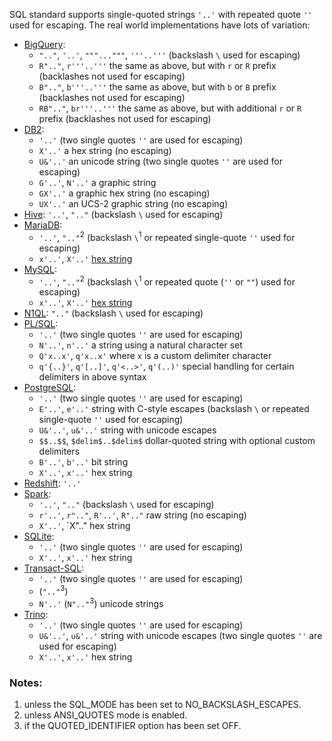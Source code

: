 SQL standard supports single-quoted strings `'..'` with repeated quote `''` used for escaping.
The real world implementations have lots of variation:

- [BigQuery][]:
  - `".."`, `'..'`, `"""..."""`, `'''..'''` (backslash `\` used for escaping)
  - `R".."`, `r'''..'''` the same as above, but with `r` or `R` prefix (backlashes not used for escaping)
  - `B".."`, `b'''..'''` the same as above, but with `b` or `B` prefix (backlashes not used for escaping)
  - `RB".."`, `br'''..'''` the same as above, but with additional `r` or `R` prefix (backlashes not used for escaping)
- [DB2][]:
  - `'..'` (two single quotes `''` are used for escaping)
  - `X'..'` a hex string (no escaping)
  - `U&'..'` an unicode string (two single quotes `''` are used for escaping)
  - `G'..'`, `N'..'` a graphic string
  - `GX'..'` a graphic hex string (no escaping)
  - `UX'..'` an UCS-2 graphic string (no escaping)
- [Hive][]: `'..'`, `".."` (backslash `\` used for escaping)
- [MariaDB][]:
  - `'..'`, `".."`<sup>2</sup> (backslash `\`<sup>1</sup> or repeated single-quote `''` used for escaping)
  - `x'..'`, `X'..'` [hex string][mariadb-hex]
- [MySQL][]:
  - `'..'`, `".."`<sup>2</sup> (backslash `\`<sup>1</sup> or repeated quote (`''` or `""`) used for escaping)
  - `x'..'`, `X'..'` [hex string][mysql-hex]
- [N1QL][]: `".."` (backslash `\` used for escaping)
- [PL/SQL][]:
  - `'..'` (two single quotes `''` are used for escaping)
  - `N'..'`, `n'..'` a string using a natural character set
  - `Q'x..x'`, `q'x..x'` where `x` is a custom delimiter character
  - `q'{..}'`, `q'[..]'`, `q'<..>'`, `q'(..)'` special handling for certain delimiters in above syntax
- [PostgreSQL][]:
  - `'..'` (two single quotes `''` are used for escaping)
  - `E'..'`, `e'..'` string with C-style escapes (backslash `\` or repeated single-quote `''` used for escaping)
  - `U&'..'`, `u&'..'` string with unicode escapes
  - `$$..$$`, `$delim$..$delim$` dollar-quoted string with optional custom delimiters
  - `B'..'`, `b'..'` bit string
  - `X'..'`, `x'..'` hex string
- [Redshift][]: `'..'`
- [Spark][]:
  - `'..'`, `".."` (backslash `\` used for escaping)
  - `r'..'`, `r".."`, `R'..'`, `R".."` raw string (no escaping)
  - `X'..'`, `X".." hex string
- [SQLite][]:
  - `'..'` (two single quotes `''` are used for escaping)
  - `X'..'`, `x'..'` hex string
- [Transact-SQL][]:
  - `'..'` (two single quotes `''` are used for escaping)
  - (`".."`<sup>3</sup>)
  - `N'..'` (`N".."`<sup>3</sup>) unicode strings
- [Trino][]:
  - `'..'` (two single quotes `''` are used for escaping)
  - `U&'..'`, `u&'..'` string with unicode escapes (two single quotes `''` are used for escaping)
  - `X'..'`, `x'..'` hex string

### Notes:

1. unless the SQL_MODE has been set to NO_BACKSLASH_ESCAPES.
2. unless ANSI_QUOTES mode is enabled.
3. if the QUOTED_IDENTIFIER option has been set OFF.

[bigquery]: https://cloud.google.com/bigquery/docs/reference/standard-sql/lexical#string_and_bytes_literals
[db2]: https://www.ibm.com/docs/en/db2/9.7?topic=elements-constants
[hive]: https://cwiki.apache.org/confluence/display/hive/languagemanual%20types#LanguageManualTypes-StringsstringStrings
[mariadb]: https://mariadb.com/kb/en/string-literals/
[mariadb-hex]: https://mariadb.com/kb/en/hexadecimal-literals/
[mysql]: https://dev.mysql.com/doc/refman/8.0/en/string-literals.html
[mysql-hex]: https://dev.mysql.com/doc/refman/8.0/en/hexadecimal-literals.html
[n1ql]: https://docs.couchbase.com/server/current/n1ql/n1ql-language-reference/literals.html#strings
[pl/sql]: https://docs.oracle.com/cd/B19306_01/server.102/b14200/sql_elements003.htm#i42617
[postgresql]: https://www.postgresql.org/docs/current/sql-syntax-lexical.html#SQL-SYNTAX-CONSTANTS
[redshift]: https://docs.aws.amazon.com/redshift/latest/dg/r_Examples_with_character_types.html
[spark]: https://spark.apache.org/docs/latest/sql-ref-literals.html#string-literal
[sqlite]: https://www.sqlite.org/lang_expr.html#literal_values_constants_
[transact-sql]: https://docs.microsoft.com/en-us/sql/t-sql/data-types/constants-transact-sql?view=sql-server-ver15
[trino]: https://github.com/trinodb/trino/blob/ca7dcaa873b9dd24185e9a69cecdd1dd8717694c/core/trino-parser/src/main/antlr4/io/trino/sql/parser/SqlBase.g4#L1146-L1159
